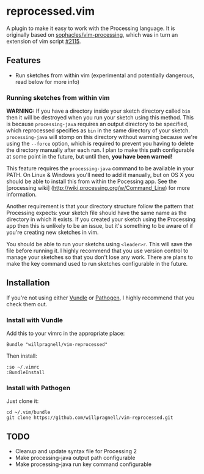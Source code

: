 # reprocessed.vim

A plugin to make it easy to work with the Processing language.
It is originally based on
[sophacles/vim-processing](https://github.com/sophacles/vim-processing),
which was in turn an extension of vim script
[#2115](http://www.vim.org/scripts/script.php?script_id=2115).

## Features

* Run sketches from within vim (experimental and potentially dangerous,
read below for more info)

### Running sketches from within vim

__WARNING:__ If you have a directory inside your sketch directory called `bin`
then it will be destroyed when you run your sketch using this method. This is
because `processing-java` requires an output directory to be specified, which
reprocessed specifies as `bin` in the same directory of your sketch.
`processing-java` will stomp on this directory without warning because we're
using the `--force` option, which is required to prevent you having to delete
the directory manually after each run. I plan to make this path configurable
at some point in the future, but until then, __you have been warned!__

This feature requires the `processing-java` command to be available in your
PATH. On Linux & Windows you'll need to add it manually, but on OS X you should
be able to install this from within the Pocessing app. See the [processing wiki]
(http://wiki.processing.org/w/Command_Line) for more information.

Another requirement is that your directory structure follow the pattern that
Processing expects: your sketch file should have the same name as the directory
in which it exists. If you created your sketch using the Processing app then
this is unlikely to be an issue, but it's something to be aware of if you're
creating new sketches in vim.

You should be able to run your sketchs using `<leader>r`. This will save the file
before running it. I highly recommend that you use version control to manage your
sketches so that you don't lose any work. There are plans to make the key command
used to run sketches configurable in the future.

## Installation

If you're not using either [Vundle](https://github.com/gmarik/vundle)
or [Pathogen](https://github.com/tpope/vim-pathogen),
I highly recommend that you check them out.

### Install with Vundle

Add this to your vimrc in the appropriate place:

    Bundle "willpragnell/vim-reprocessed"

Then install:

    :so ~/.vimrc
    :BundleInstall

### Install with Pathogen

Just clone it:

    cd ~/.vim/bundle
    git clone https://github.com/willpragnell/vim-reprocessed.git

## TODO

* Cleanup and update syntax file for Processing 2
* Make processing-java output path configurable
* Make processing-java run key command configurable

